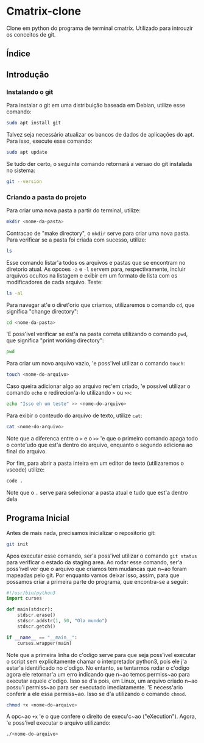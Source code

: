 # Cmatrix-clone

Clone em python do programa de terminal cmatrix. Utilizado para introuzir os conceitos de git.

## Índice

## Introdução

### Instalando o git
Para instalar o git em uma distribuição baseada em Debian, utilize esse comando:
```bash
sudo apt install git 
```
Talvez seja necessário atualizar os bancos de dados de aplicações do apt. Para isso, execute esse comando:
```bash
sudo apt update
```
Se tudo der certo, o seguinte comando retornará a versao do git instalada no sistema:
```bash
git --version
```

### Criando a pasta do projeto
Para criar uma nova pasta a partir do terminal, utilize:
```bash
mkdir <nome-da-pasta>
```
Contracao de "make directory", o ```mkdir``` serve para criar uma nova pasta. Para verificar se a pasta foi criada com sucesso, utilize:
``` bash
ls
```
Esse comando listar'a todos os arquivos e pastas que se encontram no diretorio atual. As opcoes ```-a``` e ```-l``` servem para, respectivamente, incluir arquivos ocultos na listagem e exibir em um formato de lista com os modificadores de cada arquivo. Teste:
```bash
ls -al
```
Para navegar at'e o diret'orio que criamos, utilizaremos o comando ```cd```, que significa "change directory":
```bash
cd <nome-da-pasta>
```
'E poss'ivel verificar se est'a na pasta correta utilizando o comando ```pwd```, que significa "print working directory":
```bash
pwd
```
Para criar um novo arquivo vazio, 'e poss'ivel utilizar o comando ```touch```:
```bash
touch <nome-do-arquivo>
```
Caso queira adicionar algo ao arquivo rec'em criado, 'e possivel utilizar o comando ```echo``` e redirecion'a-lo utilizando ```>``` ou ```>>```:
```bash
echo "Isso eh um teste" >> <nome-do-arquivo>
```
Para exibir o conteudo do arquivo de texto, utilize ```cat```:
```bash
cat <nome-do-arquivo>
```
Note que a diferenca entre o ```>``` e o ```>>``` 'e que o primeiro comando apaga todo o conte'udo que est'a dentro do arquivo, enquanto o segundo adiciona ao final do arquivo.

Por fim, para abrir a pasta inteira em um editor de texto (utilizaremos o vscode) utilize:
```bash
code .
```
Note que o ```.``` serve para selecionar a pasta atual e tudo que est'a dentro dela

## Programa Inicial

Antes de mais nada, precisamos inicializar o repositorio git:
```bash
git init
```
Apos executar esse comando, ser'a poss'ivel utilizar o comando ```git status``` para verificar o estado da staging area. Ao rodar esse comando, ser'a poss'ivel ver que o arquivo que criamos tem mudancas que n~ao foram mapeadas pelo git. Por enquanto vamos deixar isso, assim, para que possamos criar a primeira parte do programa, que encontra-se a seguir:
```python
#!/usr/bin/python3
import curses

def main(stdscr):
    stdscr.erase()
    stdscr.addstr(1, 50, "Ola mundo")
    stdscr.getch()

if __name__ == "__main__":
    curses.wrapper(main)
```

Note que a primeira linha do c'odigo serve para que seja poss'ivel executar o script sem explicitamente chamar o interpretador python3, pois ele j'a estar'a identificado no c'odigo. No entanto, se tentarmos rodar o c'odigo agora ele retornar'a um erro indicando que n~ao temos permiss~ao para executar aquele c'odigo. Isso se d'a pois, em Linux, um arquivo criado n~ao possu'i permiss~ao para ser executado imediatamente. 'E necess'ario conferir a ele essa permiss~ao. Isso se d'a utilizando o comando ```chmod```.

```bash
chmod +x <nome-do-arquivo>
```

A opc~ao ```+x``` 'e o que confere o direito de execu'c~ao ("eXecution"). Agora, 'e poss'ivel executar o arquivo utilizando:
```bash
./<nome-do-arquivo>
```
